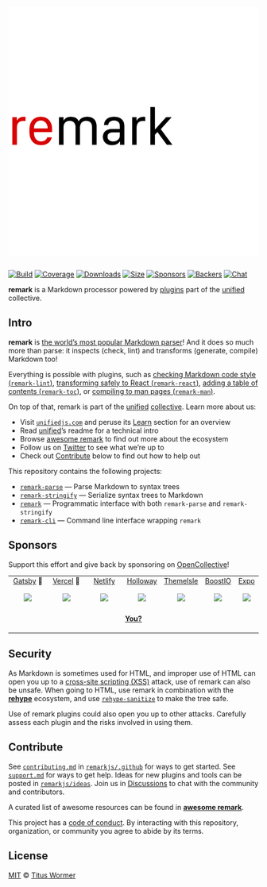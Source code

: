 # ![remark][logo]

[![Build][build-badge]][build]
[![Coverage][coverage-badge]][coverage]
[![Downloads][downloads-badge]][downloads]
[![Size][size-badge]][size]
[![Sponsors][sponsors-badge]][collective]
[![Backers][backers-badge]][collective]
[![Chat][chat-badge]][chat]

**remark** is a Markdown processor powered by [plugins][] part of the
[unified][] collective.

## Intro

**remark** is [the world’s most popular Markdown parser][popular]!
And it does so much more than parse: it inspects (check, lint) and transforms
(generate, compile) Markdown too!

Everything is possible with plugins, such as [checking Markdown code
style (`remark-lint`)][remark-lint], [transforming safely to React
(`remark-react`)][remark-react], [adding a table of
contents (`remark-toc`)][remark-toc], or [compiling to man pages
(`remark-man`)][remark-man].

On top of that, remark is part of the [unified][website]
[collective][governance].
Learn more about us:

*   Visit [`unifiedjs.com`][website] and peruse its [Learn][] section for an
    overview
*   Read [unified][]’s readme for a technical intro
*   Browse [awesome remark][awesome] to find out more about the ecosystem
*   Follow us on [Twitter][] to see what we’re up to
*   Check out [Contribute][] below to find out how to help out

This repository contains the following projects:

*   [`remark-parse`][parse] — Parse Markdown to syntax trees
*   [`remark-stringify`][stringify] — Serialize syntax trees to Markdown
*   [`remark`][api] — Programmatic interface with both `remark-parse` and `remark-stringify`
*   [`remark-cli`][cli] — Command line interface wrapping `remark`

## Sponsors

Support this effort and give back by sponsoring on [OpenCollective][collective]!

<!--lint ignore no-html-->

<table>
<tr valign="middle">
<td width="20%" align="center" colspan="2">
  <a href="https://www.gatsbyjs.org">Gatsby</a> 🥇<br><br>
  <a href="https://www.gatsbyjs.org"><img src="https://avatars1.githubusercontent.com/u/12551863?s=256&v=4" width="128"></a>
</td>
<td width="20%" align="center" colspan="2">
  <a href="https://vercel.com">Vercel</a> 🥇<br><br>
  <a href="https://vercel.com"><img src="https://avatars1.githubusercontent.com/u/14985020?s=256&v=4" width="128"></a>
</td>
<td width="20%" align="center" colspan="2">
  <a href="https://www.netlify.com">Netlify</a><br><br>
  <!--OC has a sharper image-->
  <a href="https://www.netlify.com"><img src="https://images.opencollective.com/netlify/4087de2/logo/256.png" width="128"></a>
</td>
<td width="10%" align="center">
  <a href="https://www.holloway.com">Holloway</a><br><br>
  <a href="https://www.holloway.com"><img src="https://avatars1.githubusercontent.com/u/35904294?s=128&v=4" width="64"></a>
</td>
<td width="10%" align="center">
  <a href="https://themeisle.com">ThemeIsle</a><br><br>
  <a href="https://themeisle.com"><img src="https://avatars1.githubusercontent.com/u/58979018?s=128&v=4" width="64"></a>
</td>
<td width="10%" align="center">
  <a href="https://boostio.co">BoostIO</a><br><br>
  <a href="https://boostio.co"><img src="https://avatars1.githubusercontent.com/u/13612118?s=128&v=4" width="64"></a>
</td>
<td width="10%" align="center">
  <a href="https://expo.io">Expo</a><br><br>
  <a href="https://expo.io"><img src="https://avatars1.githubusercontent.com/u/12504344?s=128&v=4" width="64"></a>
</td>
</tr>
<tr valign="middle">
<td width="100%" align="center" colspan="10">
  <br>
  <a href="https://opencollective.com/unified"><strong>You?</strong></a>
  <br><br>
</td>
</tr>
</table>

## Security

As Markdown is sometimes used for HTML, and improper use of HTML can open you up
to a [cross-site scripting (XSS)][xss] attack, use of remark can also be unsafe.
When going to HTML, use remark in combination with the [**rehype**][rehype]
ecosystem, and use [`rehype-sanitize`][sanitize] to make the tree safe.

Use of remark plugins could also open you up to other attacks.
Carefully assess each plugin and the risks involved in using them.

## Contribute

See [`contributing.md`][contributing] in [`remarkjs/.github`][health] for ways
to get started.
See [`support.md`][support] for ways to get help.
Ideas for new plugins and tools can be posted in [`remarkjs/ideas`][ideas].
Join us in [Discussions][chat] to chat with the community and contributors.

A curated list of awesome resources can be found in [**awesome
remark**][awesome].

This project has a [code of conduct][coc].
By interacting with this repository, organization, or community you agree to
abide by its terms.

## License

[MIT](license) © [Titus Wormer](https://wooorm.com)

<!-- Definitions -->

[logo]: https://raw.githubusercontent.com/remarkjs/remark/4f6b3d7/logo.svg?sanitize=true

[build-badge]: https://img.shields.io/travis/remarkjs/remark.svg

[build]: https://travis-ci.org/remarkjs/remark

[coverage-badge]: https://img.shields.io/codecov/c/github/remarkjs/remark.svg

[coverage]: https://codecov.io/github/remarkjs/remark

[downloads-badge]: https://img.shields.io/npm/dm/remark.svg

[downloads]: https://www.npmjs.com/package/remark

[size-badge]: https://img.shields.io/bundlephobia/minzip/remark.svg

[size]: https://bundlephobia.com/result?p=remark

[chat-badge]: https://img.shields.io/badge/chat-discussions-success.svg

[chat]: https://github.com/remarkjs/remark/discussions

[sponsors-badge]: https://opencollective.com/unified/sponsors/badge.svg

[backers-badge]: https://opencollective.com/unified/backers/badge.svg

[popular]: https://www.npmtrends.com/remark-parse-vs-marked-vs-markdown-it

[api]: https://github.com/remarkjs/remark/tree/main/packages/remark

[parse]: https://github.com/remarkjs/remark/tree/main/packages/remark-parse

[stringify]: https://github.com/remarkjs/remark/tree/main/packages/remark-stringify

[cli]: https://github.com/remarkjs/remark/tree/main/packages/remark-cli

[plugins]: https://github.com/remarkjs/remark/tree/main/doc/plugins.md

[remark-lint]: https://github.com/remarkjs/remark-lint

[remark-react]: https://github.com/mapbox/remark-react

[remark-toc]: https://github.com/remarkjs/remark-toc

[remark-man]: https://github.com/remarkjs/remark-man

[unified]: https://github.com/unifiedjs/unified

[website]: https://unifiedjs.com

[learn]: https://unifiedjs.com/learn/

[contribute]: #contribute

[health]: https://github.com/remarkjs/.github

[contributing]: https://github.com/remarkjs/.github/blob/HEAD/contributing.md

[support]: https://github.com/remarkjs/.github/blob/HEAD/support.md

[coc]: https://github.com/remarkjs/.github/blob/HEAD/code-of-conduct.md

[ideas]: https://github.com/remarkjs/ideas

[awesome]: https://github.com/remarkjs/awesome-remark

[collective]: https://opencollective.com/unified

[governance]: https://github.com/unifiedjs/governance

[twitter]: https://twitter.com/unifiedjs

[xss]: https://en.wikipedia.org/wiki/Cross-site_scripting

[rehype]: https://github.com/rehypejs/rehype

[sanitize]: https://github.com/rehypejs/rehype-sanitize
